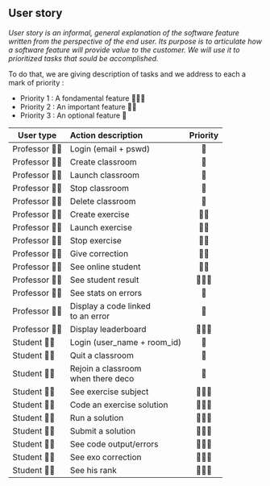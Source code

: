 
## User story
_User story is an informal, general explanation of the software feature written from the perspective of the end user. Its purpose is to articulate how a software feature will provide value to the customer. We will use it to prioritized tasks that sould be accomplished._

To do that, we are giving description of tasks and we address to each a mark of priority :
* Priority 1 : A fondamental feature 🚩🚩🚩
* Priority 2 : An important feature  🚩🚩
* Priority 3 : An optional feature   🚩

| User type     | Action description   | Priority |
| ------------- |:--------------------| :-----:|
| Professor 👨‍🏫    | Login (email + pswd) |   🚩    |
| Professor 👨‍🏫    | Create classroom     |   🚩    |
| Professor 👨‍🏫   | Launch classroom      |   🚩    |
| Professor 👨‍🏫    | Stop classroom       |   🚩    |
| Professor 👨‍🏫    | Delete classroom     |   🚩    |
| Professor 👨‍🏫    | Create exercise      |   🚩🚩    |
| Professor 👨‍🏫    | Launch exercise      |   🚩🚩    |
| Professor 👨‍🏫    | Stop exercise        |   🚩🚩    |
| Professor 👨‍🏫    | Give correction      |   🚩🚩    |
| Professor 👨‍🏫    | See online student   |   🚩🚩    |
| Professor 👨‍🏫    | See student result   |   🚩🚩🚩    |
| Professor 👨‍🏫    | See stats on errors  |   🚩    |
| Professor 👨‍🏫    | Display a code linked<br>to an error |   🚩    |
| Professor 👨‍🏫    | Display leaderboard  |   🚩🚩🚩    |
| Student 👨‍🎓       | Login (user_name + room_id)    |   🚩    |
| Student 👨‍🎓      | Quit a classroom     |   🚩    |
| Student 👨‍🎓      | Rejoin a classroom <br> when there deco |   🚩    |
| Student 👨‍🎓      | See exercise subject |   🚩🚩🚩    |
| Student 👨‍🎓      | Code an exercise solution |   🚩🚩🚩    |
| Student 👨‍🎓      | Run a solution      |   🚩🚩🚩    |
| Student 👨‍🎓      | Submit a solution   |   🚩🚩🚩    |
| Student 👨‍🎓      | See code output/errors   |   🚩🚩🚩    |
| Student 👨‍🎓      | See exo correction  |   🚩🚩🚩    |
| Student 👨‍🎓      | See his rank  |   🚩🚩🚩    |




